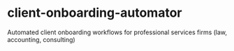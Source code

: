 # client-onboarding-automator
Automated client onboarding workflows for professional services firms (law, accounting, consulting)
